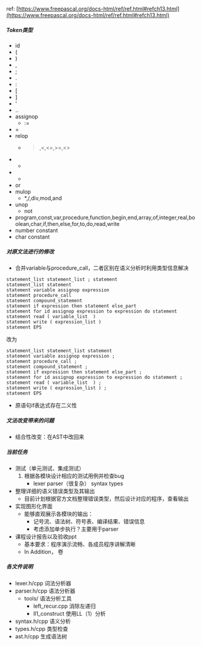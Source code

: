 ref: [https://www.freepascal.org/docs-html/ref/ref.html#refch13.html](https://www.freepascal.org/docs-html/ref/ref.html#refch13.html)
##### Token类型
- id
- ( 
- ) 
- , 
- ; 
- . 
- : 
- [ 
- ]
- ' 
- ..
- assignop
  - :=
- =
- relop
  - >,<,<=,>=,<>
- +
- -
- or
- mulop
  - *,/,div,mod,and
- unop
  - not
- program,const,var,procedure,function,begin,end,array,of,integer,real,boolean,char,if,then,else,for,to,do,read,write
- number constant
- char constant

##### 对原文法进行的修改

- 合并variable与procedure_call，二者区别在语义分析时利用类型信息解决
```
statement_list statement_list ; statement
statement_list statement
statement variable assignop expression
statement procedure_call
statement compound_statement
statement if expression then statement else_part
statement for id assignop expression to expression do statement
statement read ( variable_list  )
statement write ( expression_list )
statement EPS
```
改为
```
statement_list statement_list statement
statement variable assignop expression ;
statement procedure_call ;
statement compound_statement ;
statement if expression then statement else_part ;
statement for id assignop expression to expression do statement ;
statement read ( variable_list  ) ;
statement write ( expression_list ) ;
statement EPS
```
- 原语句if表达式存在二义性

##### 文法改变带来的问题
- 结合性改变：在AST中改回来

##### 当前任务
- 测试（单元测试、集成测试）
    1. 根据各模块设计相应的测试用例并检查bug
        - lexer parser（很复杂） syntax types
- 整理详细的语义错误类型及其输出
    - 目前计划根据官方文档整理错误类型，然后设计对应的程序，查看输出
- 实现图形化界面
    - 能够直观展示各模块的输出：
        - 记号流、语法树、符号表、编译结果、错误信息
        - 考虑添加单步执行？主要用于parser
- 课程设计报告以及验收ppt
    - 基本要求：程序演示流畅、各成员程序讲解清晰
    - In Addition， 卷

##### 各文件说明
- lexer.h/cpp 词法分析器
- parser.h/cpp 语法分析器
    - tools/ 语法分析工具
        - left_recur.cpp 消除左递归
        - ll1_construct 使用LL（1）分析
- syntax.h/cpp 语义分析
- types.h/cpp 类型检查
- ast.h/cpp 生成语法树
